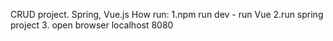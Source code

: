 CRUD project. Spring, Vue.js
How run:
 1.npm run dev - run Vue
 2.run spring project
 3. open browser localhost 8080
